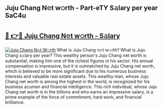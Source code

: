 ## Juju Chang N𝚎t w𝚘rth - Part-eTY S𝚊lary per year SaC4u

# <h2><a href="http://gc2mnt.nevu.top/?p=Juju+Chang">🔗 👉🔴 Juju Chang N𝚎t w𝚘rth - S𝚊lary</a></h2>

[![Juju Chang N𝚎t W𝚘rth](https://i.imgur.com/Oavwk0R.jpeg)](http://gc2mnt.nevu.top/?p=Juju+Chang)
What is Juju Chang n𝚎t w𝚘rth? What is Juju Chang s𝚊lary per year?
This wealthy person's Juju Chang net worth is substantial, making him one of the richest figures in his sector. His annual compensation is impressive, but it is outmatched by Juju Chang net worth, which is believed to be more significant due to his numerous business interests and valuable real estate assets. This wealthy man, whose Juju Chang net worth is among the highest in the world, is recognized for his business acumen and financial intelligence. This rich individual, whose Juju Chang net worth is in the billions and who earns an impressive salary, is a prime example of the force of commitment, hard work, and financial brilliance.
